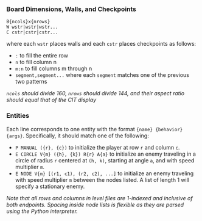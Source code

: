### Board Dimensions, Walls, and Checkpoints
```
B{ncols}x{nrows}
W wstr|wstr|wstr...
C cstr|cstr|cstr...
```
where each `wstr` places walls and each `cstr` places checkpoints as follows:
* `:` to fill the entire row
* `n` to fill column n
* `m:n` to fill columns m through n
* `segment,segment...` where each `segment` matches one of the previous two patterns

*`ncols` should divide 160, `nrows` should divide 144, and their aspect ratio should equal that of the CIT display*

### Entities
Each line corresponds to one entity with the format `{name} {behavior} {args}`. Specifically, it should match one of the following:
* `P MANUAL ({r}, {c})` to initialize the player at row `r` and column `c`.
* `E CIRCLE V{m} ({h}, {k}) R{r} A{a}` to initialize an enemy traveling in a circle of radius `r` centered at `(h, k)`, starting at angle `a`, and with speed multiplier `m`.
* `E NODE V{m} [(r1, c1), (r2, c2), ...]` to initialize an enemy traveling with speed multiplier `m` between the nodes listed. A list of length 1 will specify a stationary enemy.

*Note that all rows and columns in level files are 1-indexed and inclusive of both endpoints. Spacing inside node lists is flexible as they are parsed using the Python interpreter.*